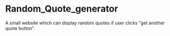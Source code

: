 # Random_Quote_generator
 A small website which can display random quotes if user clicks "get another quote button".
